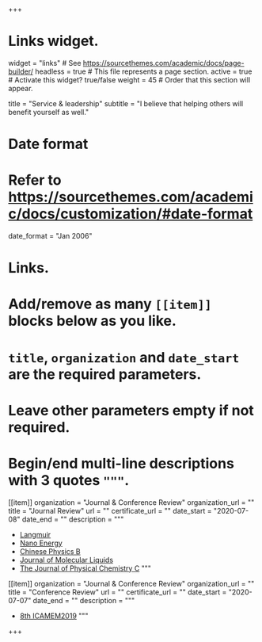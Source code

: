 +++
# Links widget.
widget = "links"  # See https://sourcethemes.com/academic/docs/page-builder/
headless = true  # This file represents a page section.
active = true  # Activate this widget? true/false
weight = 45  # Order that this section will appear.

title = "Service & leadership"
subtitle = "I believe that helping others will benefit yourself as well."

# Date format
#   Refer to https://sourcethemes.com/academic/docs/customization/#date-format
date_format = "Jan 2006"

# Links.
#   Add/remove as many `[[item]]` blocks below as you like.
#   `title`, `organization` and `date_start` are the required parameters.
#   Leave other parameters empty if not required.
#   Begin/end multi-line descriptions with 3 quotes `"""`.

[[item]]
  organization = "Journal & Conference Review"
  organization_url = ""
  title = "Journal Review"
  url = ""
  certificate_url = ""
  date_start = "2020-07-08"
  date_end = ""
  description = """
  * [Langmuir](https://pubs.acs.org/journal/langd5/)
  * [Nano Energy](https://www.sciencedirect.com/journal/nano-energy)
  * [Chinese Physics B](http://cpb.iphy.ac.cn/EN/volumn/home.shtml)
  * [Journal of Molecular Liquids](https://www.sciencedirect.com/journal/journal-of-molecular-liquids)
  * [The Journal of Physical Chemistry C](https://pubs.acs.org/journal/jpccck/)
  """

[[item]]
  organization = "Journal & Conference Review"
  organization_url = ""
  title = "Conference Review"
  url = ""
  certificate_url = ""
  date_start = "2020-07-07"
  date_end = ""
  description = """
  * [8th ICAMEM2019](http://www.icamem.org/)
  """

+++
